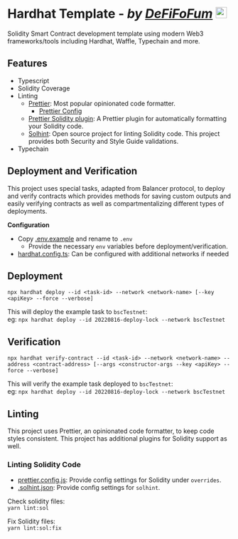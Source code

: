 # Hardhat Template - _by [DeFiFoFum](https://github.com/defifofum)_ <img src="https://avatars.githubusercontent.com/u/78645267?v=4" alt="DeFiFoFum Avatar" width="25px"> 
Solidity Smart Contract development template using modern Web3 frameworks/tools including Hardhat, Waffle, Typechain and more. 


## Features
<!-- TODO: 
- [ ] Setup tsconfig.json so that a build will output contract artifacts and types 
- [ ] Add scripts to enforce styling on commits
- [ ] Network helpers? https://hardhat.org/hardhat-network-helpers/docs/reference 
- [ ] Create a test-helper library to deploy a mock-dex and mock-farm
- [ ] Coverage reporting
- [ ] Add hardhat features to the features list below?
- [ ] README.md how to create a new task (reference the readme.md in the template?)
-->

- Typescript
- Solidity Coverage
- Linting
  - [Prettier](https://prettier.io/): Most popular opinionated code formatter.
    - [Prettier Config](https://prettier.io/docs/en/configuration.html)
  - [Prettier Solidity plugin](https://www.npmjs.com/package/prettier-plugin-solidity): A Prettier plugin for automatically formatting your Solidity code.
  - [Solhint](https://www.npmjs.com/package/solhint): Open source project for linting Solidity code. This project provides both Security and Style Guide validations.
- Typechain

## Deployment and Verification
This project uses special tasks, adapted from Balancer protocol, to deploy and verify contracts which provides methods for saving custom outputs and easily verifying contracts as well as compartmentalizing different types of deployments.

**Configuration**
- Copy [.env.example](./.env.example) and rename to `.env`
  - Provide the necessary `env` variables before deployment/verification.
- [hardhat.config.ts](./hardhat.config.ts): Can be configured with additional networks if needed

## Deployment 
`npx hardhat deploy --id <task-id> --network <network-name> [--key <apiKey> --force --verbose]`  

This will deploy the example task to `bscTestnet`:  
eg: `npx hardhat deploy --id 20220816-deploy-lock --network bscTestnet`  

## Verification
`npx hardhat verify-contract --id <task-id> --network <network-name> --address <contract-address> [--args <constructor-args --key <apiKey> --force --verbose]`  

This will verify the example task deployed to `bscTestnet`:  
eg: `npx hardhat deploy --id 20220816-deploy-lock --network bscTestnet`  

<!-- 
NOTE: This feature is deprecated until @nomiclabs/hardhat-etherscan can be upgraded

To list the available networks for verification run the command below. API keys for any network in this list can be added to 
`npx hardhat verify --list-networks` 
-->

## Linting
This project uses Prettier, an opinionated code formatter, to keep code styles consistent. This project has additional plugins for Solidity support as well. 

### Linting Solidity Code
- [prettier.config.js](./prettier.config.js): Provide config settings for Solidity under `overrides`.
- [.solhint.json](./.solhint.json): Provide config settings for `solhint`.  

Check solidity files:  
`yarn lint:sol`  
  
Fix Solidity files:  
`yarn lint:sol:fix`  